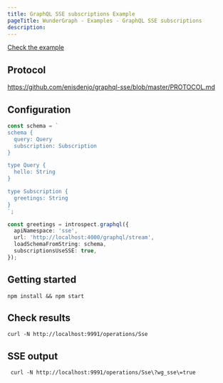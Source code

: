 ```yaml
---
title: GraphQL SSE subscriptions Example
pageTitle: WunderGraph - Examples - GraphQL SSE subscriptions
description:
---
```


[Check the example](https://github.com/wundergraph/wundergraph/tree/main/examples/graphql-sse-subscriptions)

## Protocol

https://github.com/enisdenjo/graphql-sse/blob/master/PROTOCOL.md

## Configuration

```typescript
const schema = `
schema {
  query: Query
  subscription: Subscription
}

type Query {
  hello: String
}

type Subscription {
  greetings: String
}
`;

const greetings = introspect.graphql({
  apiNamespace: 'sse',
  url: 'http://localhost:4000/graphql/stream',
  loadSchemaFromString: schema,
  subscriptionsUseSSE: true,
});
```

## Getting started

```shell
npm install && npm start
```

## Check results

```shell
curl -N http://localhost:9991/operations/Sse
```

## SSE output

```shell
 curl -N http://localhost:9991/operations/Sse\?wg_sse\=true
```
